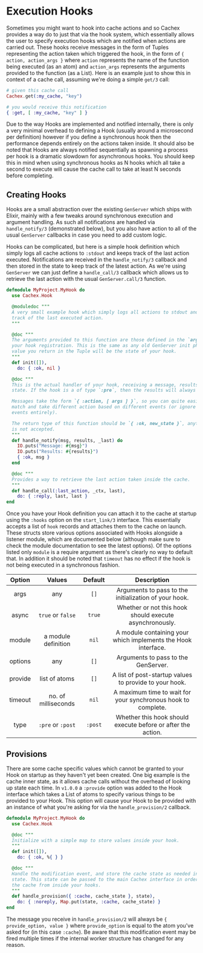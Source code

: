 # Execution Hooks

Sometimes you might want to hook into cache actions and so Cachex provides a way do to just that via the hook system, which essentially allows the user to specify execution hooks which are notified when actions are carried out. These hooks receive messages in the form of Tuples representing the action taken which triggered the hook, in the form of `{ action, action_args }` where `action` represents the name of the function being executed (as an atom) and `action_args` represents the arguments provided to the function (as a List). Here is an example just to show this in context of a cache call, assuming we're doing a simple `get/3` call:

```elixir
# given this cache call
Cachex.get(:my_cache, "key")

# you would receive this notification
{ :get, [ :my_cache, "key" ] }
```

Due to the way Hooks are implemented and notified internally, there is only a very minimal overhead to defining a Hook (usually around a microsecond per definition) however if you define a synchronous hook then the performance depends entirely on the actions taken inside. It should also be noted that Hooks are always notified sequentially as spawning a process per hook is a dramatic slowdown for asynchronous hooks. You should keep this in mind when using synchronous hooks as N hooks which all take a second to execute will cause the cache call to take at least N seconds before completing.

## Creating Hooks

Hooks are a small abstraction over the existing `GenServer` which ships with Elixir, mainly with a few tweaks around synchronous execution and argument handling. As such all notifications are handled via `handle_notify/3` (demonstrated below), but you also have action to all of the usual `GenServer` callbacks in case you need to add custom logic.

Hooks can be complicated, but here is a simple hook definition which simply logs all cache actions to `:stdout` and keeps track of the last action executed. Notifications are received in the `handle_notify/3` callback and then stored in the state to keep track of the latest action. As we're using `GenServer` we can just define a `handle_call/3` callback which allows us to retrieve the last action with the usual `GenServer.call/3` function.

```elixir
defmodule MyProject.MyHook do
  use Cachex.Hook

  @moduledoc """
  A very small example hook which simply logs all actions to stdout and keeps
  track of the last executed action.
  """

  @doc """
  The arguments provided to this function are those defined in the `args` key of
  your hook registration. This is the same as any old GenServer init phase. The
  value you return in the Tuple will be the state of your hook.
  """
  def init([]),
    do: { :ok, nil }

  @doc """
  This is the actual handler of your hook, receiving a message, results and the
  state. If the hook is a of type `:pre`, then the results will always be `nil`.

  Messages take the form `{ :action, [ args ] }`, so you can quite easily pattern
  match and take different action based on different events (or ignore certain
  events entirely).

  The return type of this function should be `{ :ok, new_state }`, anything else
  is not accepted.
  """
  def handle_notify(msg, results, _last) do
    IO.puts("Message: #{msg}")
    IO.puts("Results: #{results}")
    { :ok, msg }
  end

  @doc """
  Provides a way to retrieve the last action taken inside the cache.
  """
  def handle_call(:last_action, _ctx, last),
    do: { :reply, last, last }
end
```

Once you have your Hook definition you can attach it to the cache at startup using the `:hooks` option on the `start_link/3` interface. This essentially accepts a list of `hook` records and attaches them to the cache on launch. These structs store various options associated with Hooks alongside a listener module, which are documented below (although make sure to check the module documentation to see the latest options). Of the options listed only `module` is a require argument as there's clearly no way to default that. In addition it should be noted that `timeout` has no effect if the hook is not being executed in a synchronous fashion.

|   Option  |       Values       | Default |                          Description                           |
|:---------:|:------------------:|:-------:|:--------------------------------------------------------------:|
|    args   |        any         |   `[]`  |      Arguments to pass to the initialization of your hook.     |
|   async   | `true` or `false`  |  `true` |     Whether or not this hook should execute asynchronously.    |
|   module  | a module definition|  `nil`  | A module containing your which implements the Hook interface.  |
|  options  |        any         |   `[]`  |              Arguments to pass to the GenServer.               |
|  provide  |    list of atoms   |   `[]`  |      A list of post-startup values to provide to your hook.    |
|  timeout  | no. of milliseconds|  `nil`  | A maximum time to wait for your synchronous hook to complete.  |
|   type    | `:pre` or `:post`  | `:post` |   Whether this hook should execute before or after the action. |

## Provisions

There are some cache specific values which cannot be granted to your Hook on startup as they haven't yet been created. One big example is the cache inner state, as it allows cache calls without the overhead of looking up state each time. In `v1.0.0` a `:provide` option was added to the Hook interface which takes a List of atoms to specify various things to be provided to your Hook. This option will cause your Hook to be provided with an instance of what you're asking for via the `handle_provision/2` callback.

```elixir
defmodule MyProject.MyHook do
  use Cachex.Hook

  @doc """
  Initialize with a simple map to store values inside your hook.
  """
  def init([]),
    do: { :ok, %{ } }

  @doc """
  Handle the modification event, and store the cache state as needed inside your
  state. This state can be passed to the main Cachex interface in order to call
  the cache from inside your hooks.
  """
  def handle_provision({ :cache, cache_state }, state),
    do: { :noreply, Map.put(state, :cache, cache_state) }
end
```

The message you receive in `handle_provision/2` will always be `{ provide_option, value }` where `provide_option` is equal to the atom you've asked for (in this case `:cache`). Be aware that this modification event may be fired multiple times if the internal worker structure has changed for any reason.
